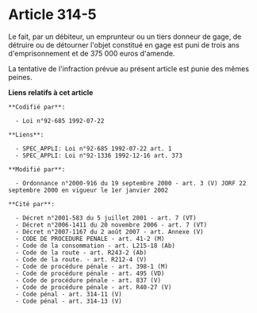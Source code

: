 # Article 314-5

Le fait, par un débiteur, un emprunteur ou un tiers donneur de gage, de détruire ou de détourner l'objet constitué en gage
est puni de trois ans d'emprisonnement et de 375 000 euros d'amende.

La tentative de l'infraction prévue au présent article est punie des mêmes peines.

**Liens relatifs à cet article**

	**Codifié par**:

	  - Loi n°92-685 1992-07-22

	**Liens**:

	  - SPEC_APPLI: Loi n°92-685 1992-07-22 art. 1
	  - SPEC_APPLI: Loi n°92-1336 1992-12-16 art. 373

	**Modifié par**:

	  - Ordonnance n°2000-916 du 19 septembre 2000 - art. 3 (V) JORF 22 septembre 2000 en vigueur le 1er janvier 2002

	**Cité par**:

	  - Décret n°2001-583 du 5 juillet 2001 - art. 7 (VT)
	  - Décret n°2006-1411 du 20 novembre 2006 - art. 7 (VT)
	  - Décret n°2007-1167 du 2 août 2007 - art. Annexe (V)
	  - CODE DE PROCEDURE PENALE - art. 41-2 (M)
	  - Code de la consommation - art. L215-18 (Ab)
	  - Code de la route - art. R243-2 (Ab)
	  - Code de la route. - art. R212-4 (V)
	  - Code de procédure pénale - art. 398-1 (M)
	  - Code de procédure pénale - art. 495 (VD)
	  - Code de procédure pénale - art. 837 (V)
	  - Code de procédure pénale - art. R40-27 (V)
	  - Code pénal - art. 314-11 (V)
	  - Code pénal - art. 314-13 (V)
